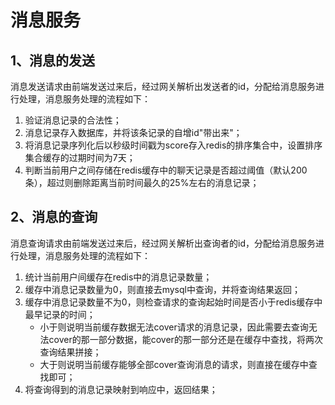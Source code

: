 # 消息服务
## 1、消息的发送
消息发送请求由前端发送过来后，经过网关解析出发送者的id，分配给消息服务进行处理，消息服务处理的流程如下：
1. 验证消息记录的合法性；
2. 消息记录存入数据库，并将该条记录的自增id"带出来"；
3. 将消息记录序列化后以秒级时间戳为score存入redis的排序集合中，设置排序集合缓存的过期时间为7天；
4. 判断当前用户之间存储在redis缓存中的聊天记录是否超过阈值（默认200条），超过则删除距离当前时间最久的25%左右的消息记录；

## 2、消息的查询
消息查询请求由前端发送过来后，经过网关解析出查询者的id，分配给消息服务进行处理，消息服务处理的流程如下：
1. 统计当前用户间缓存在redis中的消息记录数量；
2. 缓存中消息记录数量为0，则直接去mysql中查询，并将查询结果返回；
3. 缓存中消息记录数量不为0，则检查请求的查询起始时间是否小于redis缓存中最早记录的时间；
   + 小于则说明当前缓存数据无法cover请求的消息记录，因此需要去查询无法cover的那一部分数据，能cover的那一部分还是在缓存中查找，将两次查询结果拼接；
   + 大于则说明当前缓存能够全部cover查询消息的请求，则直接在缓存中查找即可；
4. 将查询得到的消息记录映射到响应中，返回结果；
